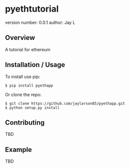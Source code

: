 pyethtutorial
===============================

version number: 0.0.1
author: Jay L

Overview
--------

A tutorial for ethereum

Installation / Usage
--------------------

To install use pip:

    $ pip install pyethapp


Or clone the repo:

    $ git clone https://github.com/jaylarson85/pyethapp.git
    $ python setup.py install
    
Contributing
------------

TBD

Example
-------

TBD